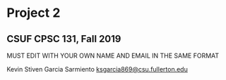 # Project 2
## CSUF CPSC 131, Fall 2019

MUST EDIT WITH YOUR OWN NAME AND EMAIL IN THE SAME FORMAT

Kevin Stiven Garcia Sarmiento ksgarcia869@csu.fullerton.edu
